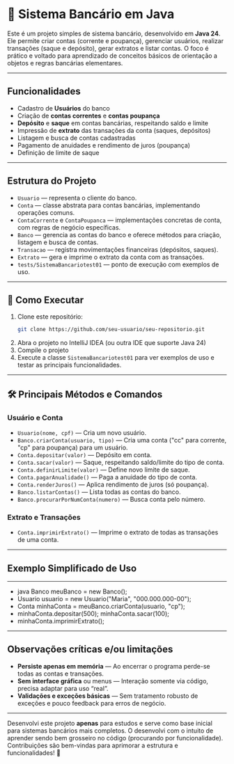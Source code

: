 # 🏦 Sistema Bancário em Java

Este é um projeto simples de sistema bancário, desenvolvido em **Java 24**. Ele permite criar contas (corrente e poupança), gerenciar usuários, realizar transações (saque e depósito), gerar extratos e listar contas. O foco é prático e voltado para aprendizado de conceitos básicos de orientação a objetos e regras bancárias elementares.

---

## Funcionalidades

- Cadastro de **Usuários** do banco
- Criação de **contas correntes** e **contas poupança**
- **Depósito** e **saque** em contas bancárias, respeitando saldo e limite
- Impressão de **extrato** das transações da conta (saques, depósitos)
- Listagem e busca de contas cadastradas
- Pagamento de anuidades e rendimento de juros (poupança)
- Definição de limite de saque

---

## Estrutura do Projeto

- `Usuario` — representa o cliente do banco.
- `Conta` — classe abstrata para contas bancárias, implementando operações comuns.
- `ContaCorrente` e `ContaPoupanca` — implementações concretas de conta, com regras de negócio específicas.
- `Banco` — gerencia as contas do banco e oferece métodos para criação, listagem e busca de contas.
- `Transacao` — registra movimentações financeiras (depósitos, saques).
- `Extrato` — gera e imprime o extrato da conta com as transações.
- `tests/SistemaBancariotest01` — ponto de execução com exemplos de uso.

---

## 🚀 Como Executar

1. Clone este repositório:
    ```sh
    git clone https://github.com/seu-usuario/seu-repositorio.git
    ```
2. Abra o projeto no IntelliJ IDEA (ou outra IDE que suporte Java 24)
3. Compile o projeto
4. Execute a classe `SistemaBancariotest01` para ver exemplos de uso e testar as principais funcionalidades.

---

## 🛠️ Principais Métodos e Comandos

### Usuário e Conta

- `Usuario(nome, cpf)` — Cria um novo usuário.
- `Banco.criarConta(usuario, tipo)` — Cria uma conta ("cc" para corrente, "cp" para poupança) para um usuário.
- `Conta.depositar(valor)` — Depósito em conta.
- `Conta.sacar(valor)` — Saque, respeitando saldo/limite do tipo de conta.
- `Conta.definirLimite(valor)` — Define novo limite de saque.
- `Conta.pagarAnualidade()` — Paga a anuidade do tipo de conta.
- `Conta.renderJuros()` — Aplica rendimento de juros (só poupança).
- `Banco.listarContas()` — Lista todas as contas do banco.
- `Banco.procurarPorNumConta(numero)` — Busca conta pelo número.

### Extrato e Transações

- `Conta.imprimirExtrato()` — Imprime o extrato de todas as transações de uma conta.

---

## Exemplo Simplificado de Uso

---

- java Banco meuBanco = new Banco();
- Usuario usuario = new Usuario("Maria", "000.000.000-00"); 
- Conta minhaConta = meuBanco.criarConta(usuario, "cp");
- minhaConta.depositar(500); minhaConta.sacar(100);
- minhaConta.imprimirExtrato();

---

## Observações críticas e/ou limitações

- **Persiste apenas em memória** — Ao encerrar o programa perde-se todas as contas e transações.
- **Sem interface gráfica** ou menus — Interação somente via código, precisa adaptar para uso “real”.
- **Validações e exceções básicas** — Sem tratamento robusto de exceções e pouco feedback para erros de negócio.

---

Desenvolvi este projeto **apenas** para estudos e serve como base inicial para sistemas bancários mais completos.
O desenvolvi com o intuito de aprender sendo bem grosseiro no código (procurando por funcionalidade).
Contribuições são bem-vindas para aprimorar a estrutura e funcionalidades! 🚀
